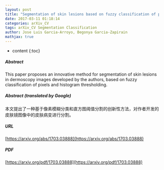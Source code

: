 ```yaml
---
layout: post
title: "Segmentation of skin lesions based on fuzzy classification of pixels and histogram thresholding"
date: 2017-03-11 01:18:14
categories: arXiv_CV
tags: arXiv_CV Segmentation Classification
author: Jose Luis Garcia-Arroyo, Begonya Garcia-Zapirain
mathjax: true
---
```


* content
{:toc}

##### Abstract
This paper proposes an innovative method for segmentation of skin lesions in dermoscopy images developed by the authors, based on fuzzy classification of pixels and histogram thresholding.

##### Abstract (translated by Google)
本文提出了一种基于像素模糊分类和直方图阈值分割的创新性方法，对作者开发的皮肤镜图像中的皮肤病变进行分割。

##### URL
[https://arxiv.org/abs/1703.03888](https://arxiv.org/abs/1703.03888)

##### PDF
[https://arxiv.org/pdf/1703.03888](https://arxiv.org/pdf/1703.03888)

